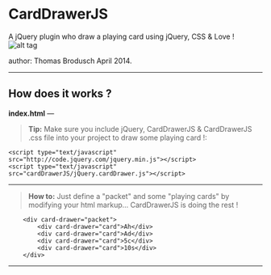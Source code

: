 CardDrawerJS
=====================
A jQuery plugin who draw a playing card using jQuery, CSS & Love !
![alt tag](https://raw.github.com/tom4dev/cardDrawerJS/exemple/demo.png)

author: Thomas Brodusch
April 2014.

----------


How does it works ?
---------

**<i class="icon-file"></i>index.html** —
> **Tip:**   Make sure you include jQuery, CardDrawerJS & CardDrawerJS .css file into your project to draw some playing card !: 

```
<script type="text/javascript" src="http://code.jquery.com/jquery.min.js"></script>
<script type="text/javascript" src="cardDrawerJS/jQuery.cardDrawer.js"></script>
```
----------



> **<i class="icon-pencil"></i>How to:**  Just define a "packet" and some "playing cards" by modifying your html markup... CardDrawerJS is doing the rest !

```
    <div card-drawer="packet">
		<div card-drawer="card">Ah</div>
		<div card-drawer="card">Ad</div>
		<div card-drawer="card">5c</div>
		<div card-drawer="card">10s</div>
	</div>
```
----------
